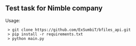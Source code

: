 ## Test task for Nimble company

Usage:

```
 > git clone https://github.com/ExSumbiT/bfiles_api.git
 > pip install -r requirements.txt
 > python main.py
```
